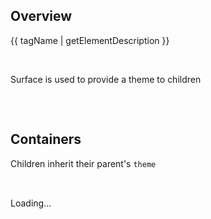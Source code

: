 <style>
rh-surface {
  padding: var(--rh-space-2xl, 32px);
}

.grid {
  display: grid;
  grid-template-columns: 1fr;
  gap: var(--rh-space-2xl, 32px);
}

@container container (min-width: 768px) {
  .grid {
    grid-template-columns: 1fr 1fr 1fr;
  }
}
</style>


## Overview

{{ tagName | getElementDescription }}


<rh-surface color-palette="darkest">
  <div class="grid">
    <rh-blockquote>
      <p>Surface is used to provide a theme to children</p>
    </rh-blockquote>
    <rh-card>
      <h2 slot="header">Containers</h2>
      <p>Children inherit their parent's <code>theme</code></p>
    </rh-card>
    <rh-spinner>Loading...</rh-spinner>
  </div>
</rh-surface>


<script type="module">
import '@rhds/elements/rh-surface/rh-surface.js';
import '@rhds/elements/rh-blockquote/rh-blockquote.js';
import '@rhds/elements/rh-spinner/rh-spinner.js';
import '@rhds/elements/rh-card/rh-card.js';
</script>

